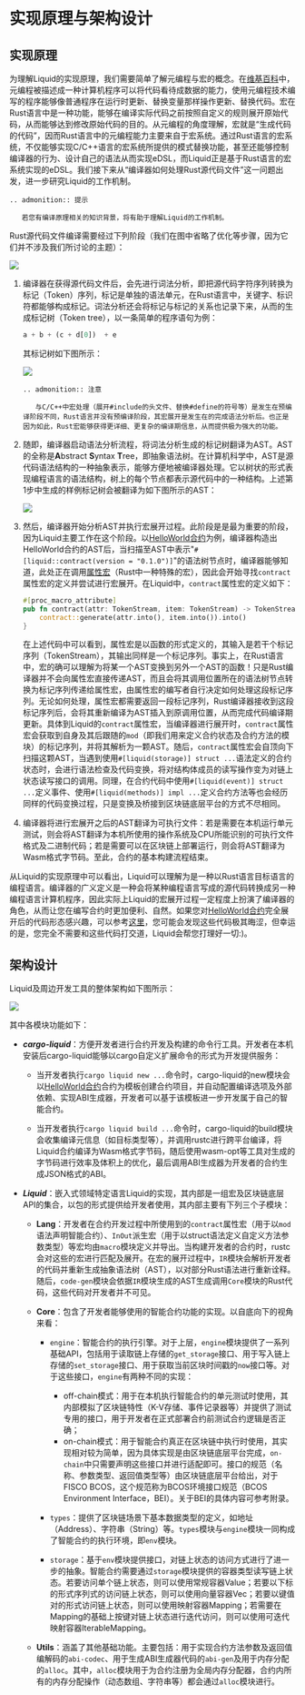# 实现原理与架构设计

## 实现原理

为理解Liquid的实现原理，我们需要简单了解元编程与宏的概念。在[维基百科](https://zh.wikipedia.org/wiki/%E5%85%83%E7%BC%96%E7%A8%8B)中，元编程被描述成一种计算机程序可以将代码看待成数据的能力，使用元编程技术编写的程序能够像普通程序在运行时更新、替换变量那样操作更新、替换代码。宏在Rust语言中是一种功能，能够在编译实际代码之前按照自定义的规则展开原始代码，从而能够达到修改原始代码的目的。从元编程的角度理解，宏就是“生成代码的代码”，因而Rust语言中的元编程能力主要来自于宏系统。通过Rust语言的宏系统，不仅能够实现C/C++语言的宏系统所提供的模式替换功能，甚至还能够控制编译器的行为、设计自己的语法从而实现eDSL，而Liquid正是基于Rust语言的宏系统实现的eDSL。我们接下来从“编译器如何处理Rust源代码文件”这一问题出发，进一步研究Liquid的工作机制。

```eval_rst
.. admonition:: 提示

   若您有编译原理相关的知识背景，将有助于理解Liquid的工作机制。
```

Rust源代码文件编译需要经过下列阶段（我们在图中省略了优化等步骤，因为它们并不涉及我们所讨论的主题）：

![](../../images/in_depth/architecture/rust_compile.png)

1. 编译器在获得源代码文件后，会先进行词法分析，即把源代码字符序列转换为标记（Token）序列，标记是单独的语法单元，在Rust语言中，关键字、标识符都能够构成标记。词法分析还会将标记与标记的关系也记录下来，从而的生成标记树（Token tree），以一条简单的程序语句为例：

    ```rust
    a + b + (c + d[0])  + e
    ```

    其标记树如下图所示：

    ![](../../images/in_depth/architecture/token_tree.png)

    ```eval_rst
    .. admonition:: 注意

       与C/C++中宏处理（展开#include的头文件、替换#define的符号等）是发生在预编译阶段不同，Rust语言并没有预编译阶段，其宏展开是发生在的完成语法分析后。也正是因为如此，Rust宏能够获得更详细、更复杂的编译期信息，从而提供极为强大的功能。
    ```

2. 随即，编译器启动语法分析流程，将词法分析生成的标记树翻译为AST。AST的全称是**A**bstract **S**yntax **T**ree，即抽象语法树。在计算机科学中，AST是源代码语法结构的一种抽象表示，能够方便地被编译器处理。它以树状的形式表现编程语言的语法结构，树上的每个节点都表示源代码中的一种结构。上述第1步中生成的样例标记树会被翻译为如下图所示的AST：

    ![](../../images/in_depth/architecture/ast.png)

3. 然后，编译器开始分析AST并执行宏展开过程。此阶段是是最为重要的阶段，因为Liquid主要工作在这个阶段。以[HelloWorld合约](../quick_start/introduction.md)为例，编译器构造出HelloWorld合约的AST后，当扫描至AST中表示"```#[liquid::contract(version = "0.1.0")]```"的语法树节点时，编译器能够知道，此处正在调用[属性宏](https://doc.rust-lang.org/reference/procedural-macros.html#attribute-macros)（Rust中一种特殊的宏），因此会开始寻找`contract`属性宏的定义并尝试进行宏展开。在Liquid中，`contract`属性宏的定义如下：

    ```rust
    #[proc_macro_attribute]
    pub fn contract(attr: TokenStream, item: TokenStream) -> TokenStream {
        contract::generate(attr.into(), item.into()).into()
    }
    ```

    在上述代码中可以看到，属性宏是以函数的形式定义的，其输入是若干个标记序列（TokenStream），其输出同样是一个标记序列。事实上，在Rust语言中，宏的确可以理解为将某一个AST变换到另外一个AST的函数！只是Rust编译器并不会向属性宏直接传递AST，而且会将其调用位置所在的语法树节点转换为标记序列传递给属性宏，由属性宏的编写者自行决定如何处理这段标记序列。无论如何处理，属性宏都需要返回一段标记序列，Rust编译器接收到这段标记序列后，会将其重新编译为AST插入到原调用位置，从而完成代码编译期更新。具体到Liquid的`contract`属性宏，当编译器进行展开时，`contract`属性宏会获取到自身及其后跟随的`mod`（即我们用来定义合约状态及合约方法的模块）的标记序列，并将其解析为一颗AST。随后，`contract`属性宏会自顶向下扫描这颗AST，当遇到使用```#[liquid(storage)] struct ...```语法定义的合约状态时，会进行语法检查及代码变换，将对结构体成员的读写操作变为对链上状态读写接口的调用。同理，在合约代码中使用```#[liquid(event)] struct ...```定义事件、使用```#[liquid(methods)] impl ...```定义合约方法等也会经历同样的代码变换过程，只是变换及桥接到区块链底层平台的方式不尽相同。

4. 编译器将进行宏展开之后的AST翻译为可执行文件：若是需要在本机运行单元测试，则会将AST翻译为本机所使用的操作系统及CPU所能识别的可执行文件格式及二进制代码；若是需要可以在区块链上部署运行，则会将AST翻译为Wasm格式字节码。至此，合约的基本构建流程结束。

从Liquid的实现原理中可以看出，Liquid可以理解为是一种以Rust语言目标语言的编程语言。编译器的广义定义是一种会将某种编程语言写成的源代码转换成另一种编程语言计算机程序，因此实际上Liquid的宏展开过程一定程度上扮演了编译器的角色，从而让您在编写合约时更加便利、自然。如果您对[HelloWorld合约](../quick_start/introduction.md)完全展开后的代码形态感兴趣，可以参考[这里](https://play.rust-lang.org/?version=stable&mode=debug&edition=2018&gist=a2ac3d836b0fdce414e656019b454c82)，您可能会发现这些代码极其晦涩，但幸运的是，您完全不需要和这些代码打交道，Liquid会帮您打理好一切:)。

## 架构设计

Liquid及周边开发工具的整体架构如下图所示：

![](../../images/in_depth/architecture/liquid_arch.png)

其中各模块功能如下：

- ***cargo-liquid***：方便开发者进行合约开发及构建的命令行工具。开发者在本机安装后cargo-liquid能够以cargo自定义扩展命令的形式为开发提供服务：

  - 当开发者执行`cargo liquid new ...`命令时，cargo-liquid的new模块会以[HelloWorld合约](../quick_start/introduction.md)合约为模板创建合约项目，并自动配置编译选项及外部依赖、实现ABI生成器，开发者可以基于该模板进一步开发属于自己的智能合约。

  - 当开发者执行`cargo liquid build ...`命令时，cargo-liquid的build模块会收集编译元信息（如目标类型等），并调用rustc进行跨平台编译，将Liquid合约编译为Wasm格式字节码，随后使用wasm-opt等工具对生成的字节码进行效率及体积上的优化，最后调用ABI生成器为开发者的合约生成JSON格式的ABI。

- ***Liquid***：嵌入式领域特定语言Liquid的实现，其内部是一组宏及区块链底层API的集合，以包的形式提供给开发者使用，其内部主要有下列三个子模块：

  - **Lang**：开发者在合约开发过程中所使用到的`contract`属性宏（用于以`mod`语法声明智能合约）、`InOut`派生宏（用于以struct语法定义自定义方法参数类型）等宏均由`macro`模块定义并导出。当构建开发者的合约时，rustc会对这些的宏进行匹配及展开。在宏的展开过程中，`IR`模块会解析开发者的代码并重新生成抽象语法树（AST），以对部分Rust语法进行重新诠释。随后，`code-gen`模块会依据`IR`模块生成的AST生成调用`Core`模块的Rust代码，这些代码对开发者并不可见。

  - **Core**：包含了开发者能够使用的智能合约功能的实现。以自底向下的视角来看：
    - `engine`：智能合约的执行引擎。对于上层，`engine`模块提供了一系列基础API，包括用于读取链上存储的`get_storage`接口、用于写入链上存储的`set_storage`接口、用于获取当前区块时间戳的`now`接口等。对于这些接口，`engine`有两种不同的实现：
      - off-chain模式：用于在本机执行智能合约的单元测试时使用，其内部模拟了区块链特性（K-V存储、事件记录器等）并提供了测试专用的接口，用于开发者在正式部署合约前测试合约逻辑是否正确；
      - on-chain模式：用于智能合约真正在区块链中执行时使用，其实现相对较为简单，因为具体实现是由区块链底层平台完成，`on-chain`中只需要声明这些接口并进行适配即可。接口的规范（名称、参数类型、返回值类型等）由区块链底层平台给出，对于FISCO BCOS，这个规范称为BCOS环境接口规范（BCOS Environment Interface，BEI）。关于BEI的具体内容可参考附录。

    - `types`：提供了区块链场景下基本数据类型的定义，如地址（Address）、字符串（String）等。`types`模块与`engine`模块一同构成了智能合约的执行环境，即`env`模块。

    - `storage`：基于`env`模块提供接口，对链上状态的访问方式进行了进一步的抽象。智能合约需要通过`storage`模块提供的容器类型读写链上状态。若要访问单个链上状态，则可以使用常规容器Value；若要以下标的形式序列式的访问链上状态，则可以使用向量容器Vec；若要以键值对的形式访问链上状态，则可以使用映射容器Mapping；若需要在Mapping的基础上按键对链上状态进行迭代访问，则可以使用可迭代映射容器IterableMapping。

  - **Utils**：涵盖了其他基础功能。主要包括：用于实现合约方法参数及返回值编解码的`abi-codec`、用于生成ABI生成器代码的`abi-gen`及用于内存分配的`alloc`。其中，`alloc`模块用于为合约注册为全局内存分配器，合约内所有的内存分配操作（动态数组、字符串等）都会通过`alloc`模块进行。
